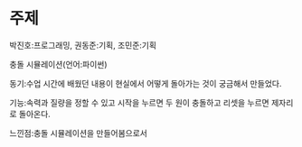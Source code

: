 # 주제
박진호:프로그래밍, 권동준:기획, 조민준:기획

충돌 시뮬레이션(언어:파이썬)

동기:수업 시간에 배웠던 내용이 현실에서 어떻게 돌아가는 것이 궁금해서 만들었다.

기능:속력과 질량을 정할 수 있고 시작을 누르면 두 원이 충돌하고 리셋을 누르면 제자리로 돌아온다.

느낀점:충돌 시뮬레이션을 만들어봄으로서 
